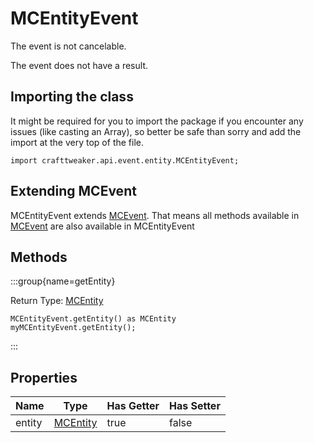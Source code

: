 # MCEntityEvent

The event is not cancelable.

The event does not have a result.

## Importing the class

It might be required for you to import the package if you encounter any issues (like casting an Array), so better be safe than sorry and add the import at the very top of the file.
```zenscript
import crafttweaker.api.event.entity.MCEntityEvent;
```


## Extending MCEvent

MCEntityEvent extends [MCEvent](/vanilla/api/event/MCEvent). That means all methods available in [MCEvent](/vanilla/api/event/MCEvent) are also available in MCEntityEvent

## Methods

:::group{name=getEntity}

Return Type: [MCEntity](/vanilla/api/entity/MCEntity)

```zenscript
MCEntityEvent.getEntity() as MCEntity
myMCEntityEvent.getEntity();
```

:::


## Properties

| Name   | Type                                     | Has Getter | Has Setter |
| ------ | ---------------------------------------- | ---------- | ---------- |
| entity | [MCEntity](/vanilla/api/entity/MCEntity) | true       | false      |

